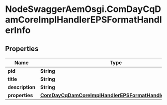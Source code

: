# NodeSwaggerAemOsgi.ComDayCqDamCoreImplHandlerEPSFormatHandlerInfo

## Properties
Name | Type | Description | Notes
------------ | ------------- | ------------- | -------------
**pid** | **String** |  | [optional] 
**title** | **String** |  | [optional] 
**description** | **String** |  | [optional] 
**properties** | [**ComDayCqDamCoreImplHandlerEPSFormatHandlerProperties**](ComDayCqDamCoreImplHandlerEPSFormatHandlerProperties.md) |  | [optional] 


